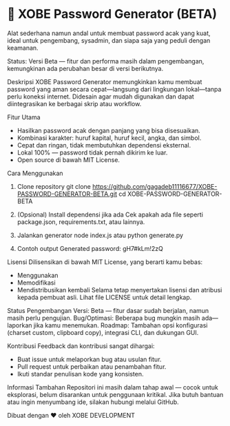# 🔐 XOBE Password Generator (BETA)

Alat sederhana namun andal untuk membuat password acak yang kuat, ideal untuk pengembang, sysadmin, dan siapa saja yang peduli dengan keamanan.

Status: Versi Beta — fitur dan performa masih dalam pengembangan, kemungkinan ada perubahan besar di versi berikutnya.

Deskripsi
XOBE Password Generator memungkinkan kamu membuat password yang aman secara cepat—langsung dari lingkungan lokal—tanpa perlu koneksi internet. Didesain agar mudah digunakan dan dapat diintegrasikan ke berbagai skrip atau workflow.

Fitur Utama
- Hasilkan password acak dengan panjang yang bisa disesuaikan.
- Kombinasi karakter: huruf kapital, huruf kecil, angka, dan simbol.
- Cepat dan ringan, tidak membutuhkan dependensi eksternal.
- Lokal 100% — password tidak pernah dikirim ke luar.
- Open source di bawah MIT License.

Cara Menggunakan
1. Clone repository
   git clone https://github.com/gagadeb11116677/XOBE-PASSWORD-GENERATOR-BETA.git
   cd XOBE-PASSWORD-GENERATOR-BETA

2. (Opsional) Install dependensi jika ada
   Cek apakah ada file seperti package.json, requirements.txt, atau lainnya.

3. Jalankan generator
   node index.js
   atau
   python generate.py

4. Contoh output
   Generated password: gH7#kLm!2zQ

Lisensi
Dilisensikan di bawah MIT License, yang berarti kamu bebas:
- Menggunakan
- Memodifikasi
- Mendistribusikan kembali
Selama tetap menyertakan lisensi dan atribusi kepada pembuat asli.
Lihat file LICENSE untuk detail lengkap.

Status Pengembangan
Versi: Beta — fitur dasar sudah berjalan, namun masih perlu pengujian.
Bug/Optimasi: Beberapa bug mungkin masih ada—laporkan jika kamu menemukan.
Roadmap: Tambahan opsi konfigurasi (charset custom, clipboard copy), integrasi CLI, dan dukungan GUI.

Kontribusi
Feedback dan kontribusi sangat dihargai:
- Buat issue untuk melaporkan bug atau usulan fitur.
- Pull request untuk perbaikan atau penambahan fitur.
- Ikuti standar penulisan kode yang konsisten.

Informasi Tambahan
Repositori ini masih dalam tahap awal — cocok untuk eksplorasi, belum disarankan untuk penggunaan kritikal.
Jika butuh bantuan atau ingin menyumbang ide, silakan hubungi melalui GitHub.

Dibuat dengan ❤️ oleh XOBE DEVELOPMENT
